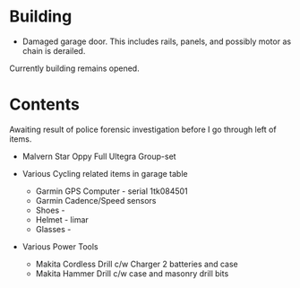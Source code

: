 # Building

* Damaged garage door. 
  This includes rails, panels, and possibly motor as chain is derailed.

Currently building remains opened.

# Contents 
Awaiting result of police forensic investigation before I go through left of items.

* Malvern Star Oppy
  Full Ultegra Group-set
    
* Various Cycling related items in garage table

  * Garmin GPS Computer - serial 1tk084501
  * Garmin Cadence/Speed sensors
  * Shoes - 
  * Helmet - limar 
  * Glasses - 

* Various Power Tools

  * Makita Cordless Drill c/w Charger 2 batteries and case
  * Makita Hammer Drill c/w case and masonry drill bits

  

